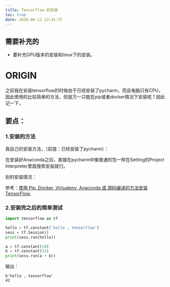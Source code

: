 ```yaml
---
title: Tensorflow 的安装
toc: true
date: 2018-06-12 13:41:37
---
```

## 需要补充的

* 要补充GPU版本的安装和linux下的安装。



# ORIGIN


之前我在安装tensorflow的时候由于已经安装了pycharm，而且电脑只有CPU，因此使用的比较简单的方法，但是万一只能在pip或者docker情况下安装呢？因此记一下，


## 要点：




### 1.安装的方法


我自己的安装方法，（前提：已经安装了pycharm）：

在安装好Anaconda之后，直接在pycharm中像普通的包一样在Setting的Project Interpreter里面搜索安装就行。

别的安装情况：

参考：[使用 Pip, Docker, Virtualenv, Anaconda 或 源码编译的方法安装 TensorFlow.](http://wiki.jikexueyuan.com/project/tensorflow-zh/get_started/os_setup.html)


### 2.安装完之后的简单测试


```python
import tensorflow as tf

hello = tf.constant('hello , tensorflow')
sess = tf.Session()
print(sess.run(hello))

a = tf.constant(10)
b = tf.constant(32)
print(sess.run(a + b))
```

输出：


    b'hello , tensorflow'
    42





